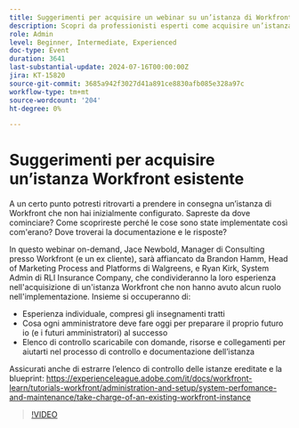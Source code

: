```yaml
---
title: Suggerimenti per acquisire un webinar su un’istanza di Workfront esistente
description: Scopri da professionisti esperti come acquisire un’istanza Workfront. Ottieni informazioni approfondite su auditing, documentazione e configurazione per il successo futuro con la nostra checklist scaricabile nel nostro webinar on-demand.
role: Admin
level: Beginner, Intermediate, Experienced
doc-type: Event
duration: 3641
last-substantial-update: 2024-07-16T00:00:00Z
jira: KT-15820
source-git-commit: 3685a942f3027d41a891ce8830afb085e328a97c
workflow-type: tm+mt
source-wordcount: '204'
ht-degree: 0%

---
```



# Suggerimenti per acquisire un’istanza Workfront esistente

A un certo punto potresti ritrovarti a prendere in consegna un’istanza di Workfront che non hai inizialmente configurato. Sapreste da dove cominciare? Come scoprireste perché le cose sono state implementate così com&#39;erano? Dove troverai la documentazione e le risposte?

In questo webinar on-demand, Jace Newbold, Manager di Consulting presso Workfront (e un ex cliente), sarà affiancato da Brandon Hamm, Head of Marketing Process and Platforms di Walgreens, e Ryan Kirk, System Admin di RLI Insurance Company, che condivideranno la loro esperienza nell&#39;acquisizione di un&#39;istanza Workfront che non hanno avuto alcun ruolo nell&#39;implementazione. Insieme si occuperanno di:

* Esperienza individuale, compresi gli insegnamenti tratti
* Cosa ogni amministratore deve fare oggi per preparare il proprio futuro io (e i futuri amministratori) al successo
* Elenco di controllo scaricabile con domande, risorse e collegamenti per aiutarti nel processo di controllo e documentazione dell’istanza

Assicurati anche di estrarre l’elenco di controllo delle istanze ereditate e la blueprint: https://experienceleague.adobe.com/it/docs/workfront-learn/tutorials-workfront/administration-and-setup/system-perfomance-and-maintenance/take-charge-of-an-existing-workfront-instance

>[!VIDEO](https://video.tv.adobe.com/v/3431014/?learn=on)
